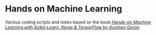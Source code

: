 # Hands on Machine Learning

Various coding scripts and notes based on the book [*Hands-on Machine Learning with Scikit-Learn, Keras & TensorFlow* by *Aurelien Geron*](https://www.oreilly.com/library/view/hands-on-machine-learning/9781492032632/).